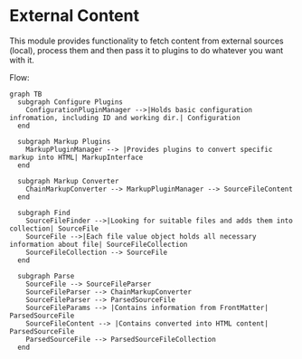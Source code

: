 # External Content

This module provides functionality to fetch content from external sources (local), process them and then pass it to plugins to do whatever you want with it.

Flow:


```mermaid
graph TB
  subgraph Configure Plugins
    ConfigurationPluginManager -->|Holds basic configuration infromation, including ID and working dir.| Configuration
  end

  subgraph Markup Plugins
    MarkupPluginManager --> |Provides plugins to convert specific markup into HTML| MarkupInterface
  end

  subgraph Markup Converter
    ChainMarkupConverter --> MarkupPluginManager --> SourceFileContent
  end

  subgraph Find
    SourceFileFinder -->|Looking for suitable files and adds them into collection| SourceFile
    SourceFile -->|Each file value object holds all necessary information about file| SourceFileCollection
    SourceFileCollection --> SourceFile
  end

  subgraph Parse
    SourceFile --> SourceFileParser
    SourceFileParser --> ChainMarkupConverter
    SourceFileParser --> ParsedSourceFile
    SourceFileParams --> |Contains information from FrontMatter| ParsedSourceFile
    SourceFileContent --> |Contains converted into HTML content| ParsedSourceFile
    ParsedSourceFile --> ParsedSourceFileCollection
  end
```
